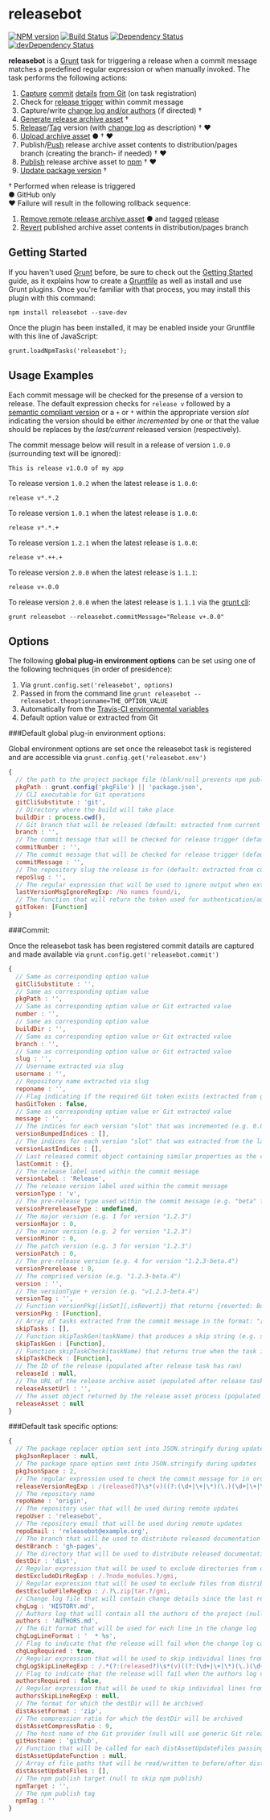 # releasebot
[![NPM version](https://badge.fury.io/js/releasebot.png)](http://badge.fury.io/js/releasebot) [![Build Status](https://travis-ci.org/ugate/releasebot.png?branch=master)](https://travis-ci.org/ugate/releasebot) [![Dependency Status](https://david-dm.org/ugate/releasebot.png)](https://david-dm.org/ugate/releasebot) [![devDependency Status](https://david-dm.org/ugate/releasebot/dev-status.png)](https://david-dm.org/ugate/releasebot#info=devDependencies)

**releasebot** is a [Grunt](http://gruntjs.com/) task for triggering a release when a commit message matches a predefined regular expression or when manually invoked. The task performs the following actions:

1. [Capture](https://www.kernel.org/pub/software/scm/git/docs/git-rev-parse.html) [commit](https://www.kernel.org/pub/software/scm/git/docs/git-show.html) [details](https://www.kernel.org/pub/software/scm/git/docs/git-remote.html) [from Git](https://www.kernel.org/pub/software/scm/git/docs/git-describe.html) (on task registration)
2. Check for <a href="#default-task-specific-options">release trigger</a> within commit message
3. Capture/write [change log and/or authors](https://www.kernel.org/pub/software/scm/git/docs/git-log.html) (if directed) &dagger;
4. [Generate release archive asset](https://www.kernel.org/pub/software/scm/git/docs/git-archive.html) &dagger;
5. [Release](http://developer.github.com/v3/repos/releases/#create-a-release)/[Tag](https://www.kernel.org/pub/software/scm/git/docs/git-tag.html) version (with [change log](https://www.kernel.org/pub/software/scm/git/docs/git-log.html) as description) &dagger; &hearts;
6. [Upload archive asset](http://developer.github.com/v3/repos/releases/#upload-a-release-asset) &#9679; &dagger; &hearts;
7. Publish/[Push](https://www.kernel.org/pub/software/scm/git/docs/git-push.html) release archive asset contents to distribution/pages branch (creating the branch- if needed) &dagger; &hearts;
8. [Publish](https://www.npmjs.org/doc/cli/npm-publish.html) release archive asset to <a href="https://www.npmjs.org/">npm</a> &dagger; &hearts;
9. [Update package version](https://www.npmjs.org/doc/cli/npm-update.html) &dagger;

&dagger; Performed when release is triggered <br/>
&#9679; GitHub only <br/>
&hearts; Failure will result in the following rollback sequence:

1. [Remove remote release archive asset](http://developer.github.com/v3/repos/releases/#delete-a-release-asset) &#9679; and [tagged](https://www.kernel.org/pub/software/scm/git/docs/git-push.html) [release](http://developer.github.com/v3/repos/releases/#delete-a-release)
2. [Revert](https://www.kernel.org/pub/software/scm/git/docs/git-revert.html) published archive asset contents in distribution/pages branch

## Getting Started
If you haven't used [Grunt](http://gruntjs.com/) before, be sure to check out the [Getting Started](http://gruntjs.com/getting-started) guide, as it explains how to create a [Gruntfile](http://gruntjs.com/sample-gruntfile) as well as install and use Grunt plugins. Once you're familiar with that process, you may install this plugin with this command:

```shell
npm install releasebot --save-dev
```

Once the plugin has been installed, it may be enabled inside your Gruntfile with this line of JavaScript:

```shell
grunt.loadNpmTasks('releasebot');
```

## Usage Examples

Each commit message will be checked for the presense of a version to release. The default expression checks for `release v` followed by a <a href="http://semver.org/">semantic compliant version</a> or a `+` or `*` within the appropriate version *slot* indicating the version should be either *incremented* by one or that the value should be replaces by the *last/current* released version (respectively).

The commit message below will result in a release of version `1.0.0` (surrounding text will be ignored):
```shell
This is release v1.0.0 of my app
```

To release version `1.0.2` when the latest release is `1.0.0`:
```shell
release v*.*.2
```

To release version `1.0.1` when the latest release is `1.0.0`:
```shell
release v*.*.+
```

To release version `1.2.1` when the latest release is `1.0.0`:
```shell
release v*.++.+
```

To release version `2.0.0` when the latest release is `1.1.1`:
```shell
release v+.0.0
```

To release version `2.0.0` when the latest release is `1.1.1` via the [grunt cli](http://gruntjs.com/using-the-cli):
```shell
grunt releasebot --releasebot.commitMessage="Release v+.0.0"
```

## Options

The following **global plug-in environment options** can be set using one of the following techniques (in order of presidence):

1. Via `grunt.config.set('releasebot', options)`
2. Passed in from the command line `grunt releasebot --releasebot.theoptionname=THE_OPTION_VALUE`
3. Automatically from the <a href="http://docs.travis-ci.com/user/ci-environment/#Environment-variables">Travis-CI environmental variables</a>
4. Default option value or extracted from Git

###Default global plug-in environment options:

Global environment options are set once the releasebot task is registered and are accessible via `grunt.config.get('releasebot.env')`

```JavaScript
{
  // the path to the project package file (blank/null prevents npm publish)
  pkgPath : grunt.config('pkgFile') || 'package.json',
  // CLI executable for Git operations
  gitCliSubstitute : 'git',
  // Directory where the build will take place
  buildDir : process.cwd(),
  // Git branch that will be released (default: extracted from current checkout)
  branch : '',
  // The commit message that will be checked for release trigger (default: extracted from last commit)
  commitNumber : '',
  // The commit message that will be checked for release trigger (default: extracted from last commit)
  commitMessage : '',
  // The repository slug the release is for (default: extracted from current checkout)
  repoSlug : '',
  // The regular expression that will be used to ignore output when extracting the last release version from Git
  lastVersionMsgIgnoreRegExp: /No names found/i,
  // The function that will return the token used for authentication/authorization of remote Git pushes
  gitToken: [Function]
}
```

###Commit:

Once the releasebot task has been registered commit datails are captured and made available via `grunt.config.get('releasebot.commit')`

```JavaScript
{
  // Same as corresponding option value
  gitCliSubstitute : '',
  // Same as corresponding option value
  pkgPath : '',
  // Same as corresponding option value or Git extracted value
  number : '',
  // Same as corresponding option value
  buildDir : '',
  // Same as corresponding option value or Git extracted value
  branch : '',
  // Same as corresponding option value or Git extracted value
  slug : '',
  // Username extracted via slug
  username : '',
  // Repository name extracted via slug
  reponame : '',
  // Flag indicating if the required Git token exists (extracted from global plug-in environment)
  hasGitToken : false,
  // Same as corresponding option value or Git extracted value
  message : '',
  // The indices for each version "slot" that was incremented (e.g. 0.0.1 to 0.1.2 would contain [1,2])
  versionBumpedIndices : [],
  // The indices for each version "slot" that was extracted from the last release
  versionLastIndices : [],
  // Last released commit object containing similar properties as the current commit
  lastCommit : {},
  // The release label used within the commit message
  versionLabel : 'Release',
  // The release version label used within the commit message
  versionType : 'v',
  // The pre-release type used within the commit message (e.g. "beta" for version "1.0.0-beta.1")
  versionPrereleaseType : undefined,
  // The major version (e.g. 1 for version "1.2.3")
  versionMajor : 0,
  // The minor version (e.g. 2 for version "1.2.3")
  versionMinor : 0,
  // The patch version (e.g. 3 for version "1.2.3")
  versionPatch : 0,
  // The pre-release version (e.g. 4 for version "1.2.3-beta.4")
  versionPrerelease : 0,
  // The comprised version (e.g. "1.2.3-beta.4")
  version : '',
  // The versionType + version (e.g. "v1.2.3-beta.4")
  versionTag : '',
  // Function versionPkg([isSet][,isRevert]) that returns {reverted: Boolean, updated: Boolean, pkg: Object} with the pkgPath JSON contents
  versionPkg : [Function],
  // Array of tasks extracted from the commit message in the format: "[skip SOME_TASK]" 
  skipTasks : [],
  // Function skipTaskGen(taskName) that produces a skip string (e.g. skipTaskGen("clean") produces "[skip clean]")
  skipTaskGen : [Function],
  // Function skipTaskCheck(taskName) that returns true when the task is in the skipTasks
  skipTaskCheck : [Function],
  // The ID of the release (populated after release task has ran)
  releaseId : null,
  // The URL of the release archive asset (populated after release task has ran)
  releaseAssetUrl : '',
  // The asset object returned by the release asset process (populated after release task has ran)
  releaseAsset : null
}
```

###Default task specific options:

```JavaScript
{
  // The package replacer option sent into JSON.stringify during updates
  pkgJsonReplacer : null,
  // The package space option sent into JSON.stringify during updates
  pkgJsonSpace : 2,
  // The regular expression used to check the commit message for in order to trigger a release
  releaseVersionRegExp : /(released?)\s*(v)((?:(\d+|\+|\*)(\.)(\d+|\+|\*)(\.)(\d+|\+|\*)(?:(-)(alpha|beta|rc?)(?:(\.)?(\d+|\+|\*))?)?))/mi,
  // The repository name
  repoName : 'origin',
  // The repository user that will be used during remote updates
  repoUser : 'releasebot',
  // The repository email that will be used during remote updates
  repoEmail : 'releasebot@example.org',
  // The branch that will be used to distribute released documentation or other distribution assets to
  destBranch : 'gh-pages',
  // The directory that will be used to distribute released documentation or other distribution assets from
  destDir : 'dist',
  // Regular expression that will be used to exclude directories from distributed assets within the destDir
  destExcludeDirRegExp : /.?node_modules.?/gmi,
  // Regular expression that will be used to exclude files from distributed assets within the destDir
  destExcludeFileRegExp : /.?\.zip|tar.?/gmi,
  // Change log file that will contain change details since the last release and used as the release description markdown (null to skip)
  chgLog : 'HISTORY.md',
  // Authors log that will contain all the authors of the project (null to skip)
  authors : 'AUTHORS.md',
  // The Git format that will be used for each line in the change log 
  chgLogLineFormat : '  * %s',
  // Flag to indicate that the release will fail when the change log cannot be validated
  chgLogRequired : true,
  // Regular expression that will be used to skip individual lines from being used within the change log
  chgLogSkipLineRegExp : /.*(?:(released?)\s*(v)((?:(\d+|\+|\*)(\.)(\d+|\+|\*)(\.)(\d+|\+|\*)(?:(-)(alpha|beta|rc?)(?:(\.)?(\d+|\+|\*))?)?)))|(\[skip\s*CHANGELOG\]).*\r?\n'/mi,
  // Flag to indicate that the release will fail when the authors log cannot be validated
  authorsRequired : false,
  // Regular expression that will be used to skip individual lines from being used within the authors log
  authorsSkipLineRegExp : null,
  // The format for which the destDir will be archived
  distAssetFormat : 'zip',
  // The compression ratio for which the destDir will be archived
  distAssetCompressRatio : 9,
  // The host name of the Git provider (null will use generic Git releases)
  gitHostname : 'github',
  // Function that will be called for each distAssetUpdateFiles passing: contents, path, commit and returning customized content for the specified distribution asset that will be overwritten before the release asset is pushed
  distAssetUpdateFunction : null,
  // Array of file paths that will be read/written to before/after distAssetUpdateFunction
  distAssetUpdateFiles : [],
  // The npm publish target (null to skip npm publish)
  npmTarget : '',
  // The npm publish tag
  npmTag : ''
}
```